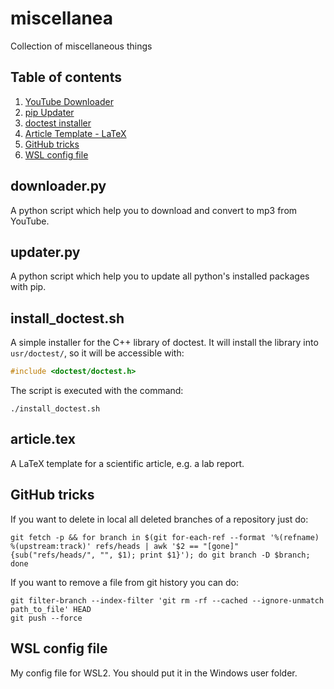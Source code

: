 # miscellanea
Collection of miscellaneous things

## Table of contents
1. [YouTube Downloader](#youtube)
2. [pip Updater](#pip)
3. [doctest installer](#doctest)
4. [Article Template - LaTeX](#template)
5. [GitHub tricks](#github)
6. [WSL config file](#wslconfig)

## downloader.py <div id='youtube'/>
A python script which help you to download and convert to mp3 from YouTube.

## updater.py <div id='pip'/>
A python script which help you to update all python's installed packages with pip.

## install_doctest.sh <div id='doctest'/>
A simple installer for the C++ library of doctest.
It will install the library into `usr/doctest/`, so it will be accessible with:
```c++
#include <doctest/doctest.h>
```
The script is executed with the command:
```shell
./install_doctest.sh
```

## article.tex <div id='template'/>
A LaTeX template for a scientific article, e.g. a lab report.

## GitHub tricks <div id='github'/>
If you want to delete in local all deleted branches of a repository just do:
```shell
git fetch -p && for branch in $(git for-each-ref --format '%(refname) %(upstream:track)' refs/heads | awk '$2 == "[gone]" {sub("refs/heads/", "", $1); print $1}'); do git branch -D $branch; done
```

If you want to remove a file from git history you can do:
```shell
git filter-branch --index-filter 'git rm -rf --cached --ignore-unmatch path_to_file' HEAD
git push --force
```

## WSL config file <div id='wslconfig'/>
My config file for WSL2. You should put it in the Windows user folder.